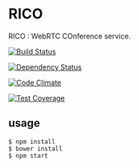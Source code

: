 # RICO
RICO : WebRTC COnference service.

[![Build Status](https://travis-ci.org/sassy/RICO.svg)](https://travis-ci.org/sassy/RICO)

[![Dependency Status](https://gemnasium.com/sassy/RICO.svg)](https://gemnasium.com/sassy/RICO)

[![Code Climate](https://codeclimate.com/github/sassy/RICO/badges/gpa.svg)](https://codeclimate.com/github/sassy/RICO)

[![Test Coverage](https://codeclimate.com/github/sassy/RICO/badges/coverage.svg)](https://codeclimate.com/github/sassy/RICO)

## usage

```
$ npm install
$ bower install
$ npm start
```

